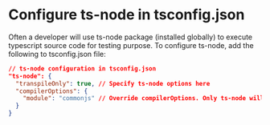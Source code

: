 # Configure ts-node in tsconfig.json

Often a developer will use ts-node package (installed globally) to execute typescript source code for testing purpose. To configure ts-node, add the following to tsconfig.json file:
```json
// ts-node configuration in tsconfig.json
"ts-node": {
  "transpileOnly": true, // Specify ts-node options here
  "compilerOptions": {
    "module": "commonjs" // Override compilerOptions. Only ts-node will use these overrides
  }
}
```